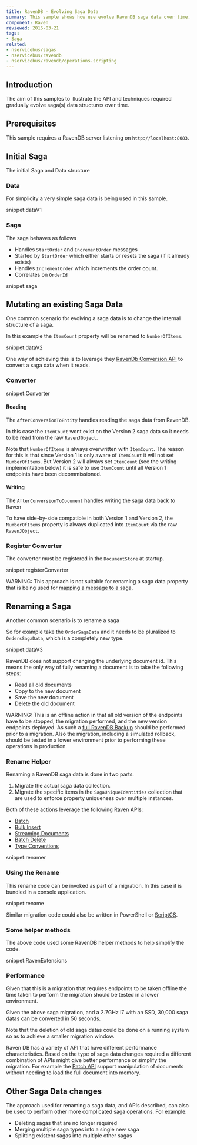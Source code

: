 ```yaml
---
title: RavenDB - Evolving Saga Data
summary: This sample shows how use evolve RavenDB saga data over time.
component: Raven
reviewed: 2016-03-21
tags:
- Saga
related:
- nservicebus/sagas
- nservicebus/ravendb
- nservicebus/ravendb/operations-scripting
---
```


## Introduction

The aim of this samples to illustrate the API and techniques required gradually evolve saga(s) data structures over time.


## Prerequisites

This sample requires a RavenDB server listening on `http://localhost:8083`.


## Initial Saga

The initial Saga and Data structure


### Data

For simplicity a very simple saga data is being used in this sample.

snippet:dataV1


### Saga

The saga behaves as follows

 * Handles `StartOrder` and `IncrementOrder` messages
 * Started by `StartOrder` which either starts or resets the saga (if it already exists)
 * Handles `IncrementOrder` which increments the order count.
 * Correlates on `OrderId`

snippet:saga


## Mutating an existing Saga Data

One common scenario for evolving a saga data is to change the internal structure of a saga.

In this example the `ItemCount` property will be renamed to `NumberOfItems`.

snippet:dataV2

One way of achieving this is to leverage they [RavenDb Conversion API](http://ravendb.net/docs/search/latest/csharp?searchTerm=IDocumentConversionListener) to convert a saga data when it reads.


### Converter

snippet:Converter


#### Reading

The `AfterConversionToEntity` handles reading the saga data from RavenDB.

In this case the `ItemCount` wont exist on the Version 2 saga data so it needs to be read from the raw `RavenJObject`.

Note that `NumberOfItems` is always overwritten with `ItemCount`. The reason for this is that since Version 1 is only aware of `ItemCount` it will not set `NumberOfItems`. But Version 2 will always set `ItemCount` (see the writing implementation below) it is safe to use `ItemCount` until all Version 1 endpoints have been decommissioned.


#### Writing

The `AfterConversionToDocument` handles writing the saga data back to Raven

To have side-by-side compatible in both Version 1 and Version 2, the `NumberOfItems` property is always duplicated into `ItemCount` via the raw `RavenJObject`.


### Register Converter

The converter must be registered in the `DocumentStore` at startup.

snippet:registerConverter


WARNING: This approach is not suitable for renaming a saga data property that is being used for [mapping a message to a saga](/nservicebus/sagas/#starting-and-correlating-sagas).


## Renaming a Saga

Another common scenario is to rename a saga

So for example take the `OrderSagaData` and it needs to be pluralized to `OrdersSagaData`, which is a completely new type.

snippet:dataV3

RavenDB does not support changing the underlying document id. This means the only way of fully renaming a document is to take the following steps:

 * Read all old documents
 * Copy to the new document 
 * Save the new document
 * Delete the old document

WARNING: This is an offline action in that all old version of the endpoints have to be stopped, the migration performed, and the new version endpoints deployed. As such a [full RavenDB Backup](http://ravendb.net/docs/search/latest/csharp?searchTerm=backup%20restore) should be performed prior to a migration. Also the migration, including a simulated rollback, should be tested in a lower environment prior to performing these operations in production.


### Rename Helper

Renaming a RavenDB saga data is done in two parts.

1. Migrate the actual saga data collection.
2. Migrate the specific items in the `SagaUniqueIdentities` collection that are used to enforce property uniqueness over multiple instances.

Both of these actions leverage the following Raven APIs:

 * [Batch](http://ravendb.net/docs/search/latest/csharp?searchTerm=Batch)
 * [Bulk Insert](http://ravendb.net/docs/search/latest/csharp?searchTerm=BulkInsert)
 * [Streaming Documents](http://ravendb.net/docs/search/latest/csharp?searchTerm=Stream)
 * [Batch Delete](http://ravendb.net/docs/search/latest/csharp?searchTerm=DeleteCommandData)
 * [Type Conventions](http://ravendb.net/docs/search/latest/csharp?searchTerm=Type%20Conventions)

snippet:renamer


### Using the Rename

This rename code can be invoked as part of a migration. In this case it is bundled in a console application.

snippet:rename

Similar migration code could also be written in PowerShell or [ScriptCS](https://github.com/scriptcs/scriptcs).


### Some helper methods

The above code used some RavenDB helper methods to help simplify the code.

snippet:RavenExtensions


### Performance

Given that this is a migration that requires endpoints to be taken offline the time taken to perform the migration should be tested in a lower environment.

Given the above saga migration, and a 2.7GHz i7 with an SSD, 30,000 saga datas can be converted  in 50 seconds.

Note that the deletion of old saga datas could be done on a running system so as to achieve a smaller migration window.

Raven DB has a variety of API that have different performance characteristics. Based on the type of saga data changes required a different combination of APIs might give better performance or simplify the migration. For example the [Patch API](http://ravendb.net/docs/article-page/3.0/Csharp/client-api/commands/patches/how-to-use-javascript-to-patch-your-documents) support manipulation of documents without needing to load the full document into memory.


## Other Saga Data changes

The approach used for renaming a saga data, and APIs described, can also be used to perform other more complicated saga operations. For example:

 * Deleting sagas that are no longer required
 * Merging multiple saga types into a single new saga
 * Splitting existent sagas into multiple other sagas
